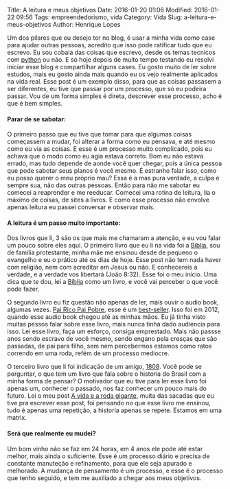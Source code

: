 Title: A leitura e meus objetivos
Date: 2016-01-20 01:06
Modified: 2016-01-22 09:56
Tags: empreendedorismo, vida
Category: Vida
Slug: a-leitura-e-meus-objetivos
Author: Henrique Lopes

Um dos pilares que eu desejo ter no blog, é usar a minha vida como case para ajudar outras pessoas, acredito que isso pode ratificar tudo que eu escrevo. Eu sou cobaia das coisas que escrevo, desde os temas tecnicos com [python](http://blog.henriquelopes.com.br/tag/python.html) ou não. E só hoje depois de muito tempo testando eu resolvi iniciar esse blog e compartilhar alguns cases. Eu gosto muito de ler sobre estudos, mais eu gosto ainda mais quando eu os vejo realmente aplicados na vida real. Esse post é um exemplo disso, para que as coisas passasem a ser diferentes, eu tive que passar por um processo, que só eu podeira passar. Vou de um forma simples é direta, descrever esse processo, acho é que é bem simples.


#### Parar de se sabotar:
O primeiro passo que eu tive que tomar para que algumas coisas começassem a mudar, foi alterar a forma como eu pensava, e até mesmo como eu via as coisas. E esse é um processo muito complicado,
pois eu achava que o modo como eu agia estava correto. Bom eu não estava errado, mas tudo depende de aonde você quer chegar, pois a única pessoa que pode sabotar seus planos é você mesmo. É estranho falar isso, como eu posso querer o meu próprio mau? Essa é a mas pura verdade, a culpa é sempre sua, não das outras pessoas. Então para não me sabotar eu comecei a reaprender e me reeducar. Comecei uma rotina de leitura, lia o máximo de coisas, de sites a livros. E como esse processo não envolve apenas leitura eu passei conversar e observar mais.


#### A leitura é um passo muito importante:
Dos livros que li, 3 são os que mais me chamaram a atenção, e eu vou falar um pouco sobre eles aqui.
O primeiro livro que eu li na vida foi a [Bíblia](https://www.bibliaonline.com.br), sou de família protestante, minha mãe me ensinou desde de pequeno o evangelho e eu o prático até os dias de hoje. Esse post não tem nada haver com religião, nem com acreditar em Jesus ou não. E conhecereis a verdade, e a verdade vos libertará (João 8:32). Esse foi o meu início. Uma dica que te dou, lei a [Bíblia](https://www.bibliaonline.com.br) como um livro, e você vai perceber o que você pode fazer.


O segundo livro eu fiz questão não apenas de ler, mais ouvir o audio book, algumas vezes. [Pai Rico Pai Pobre](https://pt.wikipedia.org/wiki/Pai_Rico,_Pai_Pobre), esse é um [best-seller](https://pt.wikipedia.org/wiki/Best-seller). Isso foi em 2012, quando esse audio book chegou até as minhas mãos. Eu já tinha visto muitas pessos falar sobre esse livro, mais nunca tinha dado audiencia para isso. Lei esse livro, faça um esforço, consiga emprestado. Mais não passse anos sendo escravo de você mesmo, sendo engano pela cresças que são passadas, de pai para filho, sem nem percebermos estamos como ratos correndo em uma roda, refém de um processo mediocre.


O terceiro livro que li foi indicação de um amigo, [1808](https://pt.wikipedia.org/wiki/1808_(livro)). Você pode se perguntar, o que tem um livro que fala sobre o historía do Brasil com a minha forma de pensar? O motivador que eu tive para ler esse livro foi apenas um, conhecer o passado, nos faz conhecer um pouco mais do futuro. Lei o meu post [A vida e a roda gigante](http://blog.henriquelopes.com.br/a-vida-e-a-roda-gigante.html), muita das sacadas que eu tive pra escrever esse post, foi pensando no que esse livro me ensinou, tudo é apenas uma repetição, a historía apenas se repete. Estamos em uma matrix.


#### Será que realmente eu mudei?
Um bom vinho não se faz em 24 horas, em 4 anos ele pode até estar melhor, mais ainda o suficiente. Esse é um processo diário e precisa de constante manuteção e refinamento, para que ele seja apurado e melhorado. A mudança de pensamento é um processo, e esse é o processo que tenho seguido, e tem me auxiliado a chegar aos meus objetivos.
